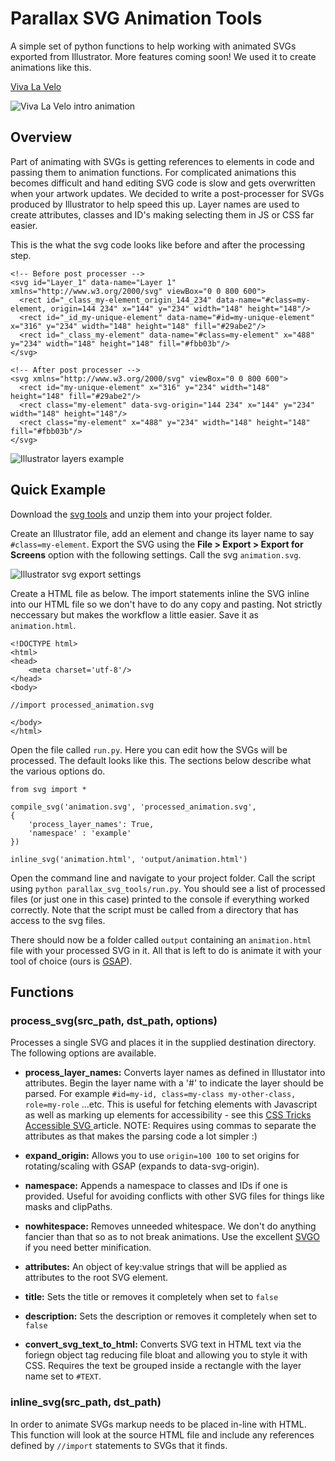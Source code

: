# Parallax SVG Animation Tools

A simple set of python functions to help working with animated SVGs exported from Illustrator. More features coming soon!
We used it to create animations like this.

[Viva La Velo](https://parall.ax/viva-le-velo)

![Viva La Velo intro animation](vlv-intro-gif.gif)


## Overview

Part of animating with SVGs is getting references to elements in code and passing them to animation functions. For complicated animations this becomes difficult and hand editing SVG code is slow and gets overwritten when your artwork updates. We decided to write a post-processer for SVGs produced by Illustrator to help speed this up. Layer names are used to create attributes, classes and ID's making selecting them in JS or CSS far easier.

This is the what the svg code looks like before and after the processing step.

```
<!-- Before post processer -->
<svg id="Layer_1" data-name="Layer 1" xmlns="http://www.w3.org/2000/svg" viewBox="0 0 800 600">
  <rect id="_class_my-element_origin_144_234" data-name="#class=my-element, origin=144 234" x="144" y="234" width="148" height="148"/>
  <rect id="_id_my-unique-element" data-name="#id=my-unique-element" x="316" y="234" width="148" height="148" fill="#29abe2"/>
  <rect id="_class_my-element" data-name="#class=my-element" x="488" y="234" width="148" height="148" fill="#fbb03b"/>
</svg>

<!-- After post processer -->
<svg xmlns="http://www.w3.org/2000/svg" viewBox="0 0 800 600">
  <rect id="my-unique-element" x="316" y="234" width="148" height="148" fill="#29abe2"/>
  <rect class="my-element" data-svg-origin="144 234" x="144" y="234" width="148" height="148"/>
  <rect class="my-element" x="488" y="234" width="148" height="148" fill="#fbb03b"/>
</svg>
```

![Illustrator layers example](example-image.png)


## Quick Example

Download the [svg tools](parallax_svg_tools.zip) and unzip them into your project folder.

Create an Illustrator file, add an element and change its layer name to say `#class=my-element`. Export the SVG using the **File > Export > Export for Screens** option with the following settings. Call the svg `animation.svg`.

![Illustrator svg export settings](svg-settings.png)

Create a HTML file as below. The import statements inline the SVG inline into our HTML file so we don't have to do any copy and pasting. Not strictly neccessary but makes the workflow a little easier. Save it as `animation.html`.

```
<!DOCTYPE html>
<html>
<head>
	<meta charset='utf-8'/>
</head>
<body>

//import processed_animation.svg

</body>
</html>
```


Open the file called `run.py`. Here you can edit how the SVGs will be processed. The default looks like this. The sections below describe what the various options do.

```
from svg import *

compile_svg('animation.svg', 'processed_animation.svg', 
{
	'process_layer_names': True,
	'namespace' : 'example'
})

inline_svg('animation.html', 'output/animation.html')
```

Open the command line and navigate to your project folder. Call the script using `python parallax_svg_tools/run.py`. You should see a list of processed files (or just one in this case) printed to the console if everything worked correctly. Note that the script must be called from a directory that has access to the svg files.

There should now be a folder called `output` containing an `animation.html` file with your processed SVG in it. All that is left to do is animate it with your tool of choice (ours is [GSAP](https://greensock.com/)).


## Functions

### process\_svg(src\_path, dst\_path, options)
Processes a single SVG and places it in the supplied destination directory. The following options are available.

+ **process\_layer\_names:**
Converts layer names as defined in Illustator into attributes. Begin the layer name with a '#' to indicate the layer should be parsed. 
For example `#id=my-id, class=my-class my-other-class, role=my-role` ...etc.
This is useful for fetching elements with Javascript as well as marking up elements for accessibility - see this [CSS Tricks Accessible SVG ](https://css-tricks.com/accessible-svgs/) article.
NOTE: Requires using commas to separate the attributes as that makes the parsing code a lot simpler :)

+ **expand_origin:**
Allows you to use `origin=100 100` to set origins for rotating/scaling with GSAP (expands to data-svg-origin). 

+ **namespace:** 
Appends a namespace to classes and IDs if one is provided. Useful for avoiding conflicts with other SVG files for things like masks and clipPaths.

+ **nowhitespace:**
Removes unneeded whitespace. We don't do anything fancier than that so as to not break animations. Use the excellent [SVGO](<https://github.com/svg/svgo>) if you need better minification.

+ **attributes:**
An object of key:value strings that will be applied as attributes to the root SVG element.

+ **title:**
Sets the title or removes it completely when set to `false`

+ **description:**
Sets the description or removes it completely when set to `false`

+ **convert_svg_text_to_html:**
Converts SVG text in HTML text via the foriegn object tag reducing file bloat and allowing you to style it with CSS. Requires the text be grouped inside a rectangle with the layer name set to `#TEXT`. 


### inline\_svg(src\_path, dst\_path)
In order to animate SVGs markup needs to be placed in-line with HTML. This function will look at the source HTML file and include any references defined by `//import` statements to SVGs that it finds.